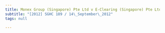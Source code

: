 ```yaml
---
title: Monex Group (Singapore) Pte Ltd v E-Clearing (Singapore) Pte Ltd
subtitle: "[2012] SGHC 189 / 14\_September\_2012"
tags: null

---
```


